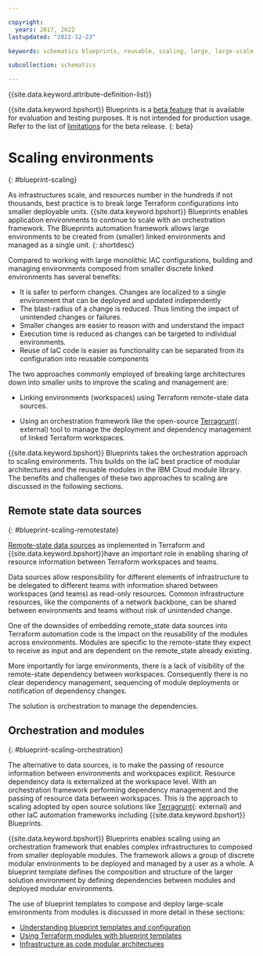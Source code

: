 ```yaml
---

copyright:
  years: 2017, 2022
lastupdated: "2022-12-23"

keywords: schematics blueprints, reusable, scaling, large, large-scale, reuse, modules

subcollection: schematics

---
```


{{site.data.keyword.attribute-definition-list}}

{{site.data.keyword.bpshort}} Blueprints is a [beta feature](/docs/schematics?topic=schematics-bp-beta-limitations) that is available for evaluation and testing purposes. It is not intended for production usage. Refer to the list of [limitations](/docs/schematics?topic=schematics-bp-beta-limitations#sc-bp-beta-limitation) for the beta release.
{: beta}

# Scaling environments
{: #blueprint-scaling}

As infrastructures scale, and resources number in the hundreds if not thousands, best practice is to break large Terraform configurations into smaller deployable units. {{site.data.keyword.bpshort}} Blueprints enables application environments to continue to scale with an orchestration framework. The Blueprints automation framework allows large environments to be created from (smaller) linked environments and managed as a single unit. 
{: shortdesc}

Compared to working with large monolithic IAC configurations, building and managing environments composed from smaller discrete linked environments has several benefits: 

- It is safer to perform changes. Changes are localized to a single environment that can be deployed and updated independently
- The blast-radius of a change is reduced. Thus limiting the impact of unintended changes or failures. 
- Smaller changes are easier to reason with and understand the impact 
- Execution time is reduced as changes can be targeted to individual environments. 
- Reuse of IaC code is easier as functionality can be separated from its configuration into reusable components 

The two approaches commonly employed of breaking large architectures down into smaller units to improve the scaling and management are:

- Linking environments (workspaces) using Terraform remote-state data sources. 

- Using an orchestration framework like the open-source [Terragrunt](https://terragrunt.gruntwork.io/){: external) tool to manage the deployment and dependency management of linked Terraform workspaces. 


{{site.data.keyword.bpshort}} Blueprints takes the orchestration approach to scaling environments. This builds on the IaC best practice of modular architectures and the reusable modules in the IBM Cloud module library. The benefits and challenges of these two approaches to scaling are discussed in the following sections. 


## Remote state data sources
{: #blueprint-scaling-remotestate}

[Remote-state data sources](/docs/schematics?topic=schematics-remote-state) as implemented in Terraform and {{site.data.keyword.bpshort}}have an important role in enabling sharing of resource information between Terraform workspaces and teams. 

Data sources allow responsibility for different elements of infrastructure to be delegated to different teams with information shared between workspaces (and teams) as read-only resources. Common infrastructure resources, like the components of a network backbone, can be shared between environments and teams without risk of unintended change. 

One of the downsides of embedding remote_state data sources into Terraform automation code is the impact on the reusability of the modules across environments. Modules are specific to the remote-state they expect to receive as input and are dependent on the remote_state already existing. 

More importantly for large environments, there is a lack of visibility of the remote-state dependency between workspaces. Consequently there is no clear dependency management, sequencing of module deployments or notification of dependency changes.  

The solution is orchestration to manage the dependencies. 


## Orchestration and modules
{: #blueprint-scaling-orchestration}

The alternative to data sources, is to make the passing of resource information between environments and workspaces explicit. Resource dependency data is externalized at the workspace level. With an orchestration framework performing dependency management and the passing of resource data between workspaces. This is the approach to scaling adopted by open source solutions like [Terragrunt](https://terragrunt.gruntwork.io/){: external) and other IaC automation frameworks including {{site.data.keyword.bpshort}} Blueprints.     

{{site.data.keyword.bpshort}} Blueprints enables scaling using an orchestration framework that enables complex infrastructures to composed from smaller deployable modules. The framework allows a group of discrete modular environments to be deployed and managed by a user as a whole. A blueprint template defines the composition and structure of the larger solution environment by defining dependencies between modules and deployed modular environments. 

The use of blueprint templates to compose and deploy large-scale environments from modules is discussed in more detail in these sections:
- [Understanding blueprint templates and configuration](/docs/schematics?topic=schematics-blueprint-templates)
- [Using Terraform modules with blueprint templates](/docs/schematics?topic=schematics-blueprint-terraform) 
- [Infrastructure as code modular architectures](/docs/schematics?topic=schematics-iac-bp-modularity)


